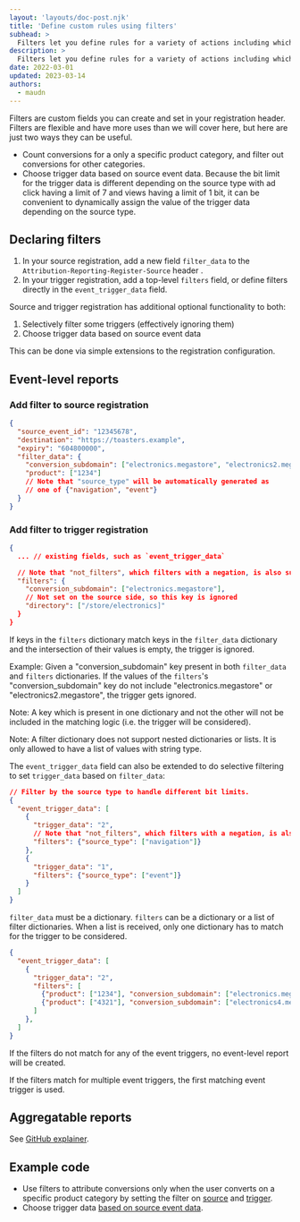 ```yaml
---
layout: 'layouts/doc-post.njk'
title: 'Define custom rules using filters'
subhead: >
  Filters let you define rules for a variety of actions including which conversions are reported.
description: >
  Filters let you define rules for a variety of actions including which conversions are reported.
date: 2022-03-01
updated: 2023-03-14
authors:
  - maudn
---
```


Filters are custom fields you can create and set in your registration header. Filters are flexible and have more uses than we will cover here, but here are just two ways they can be useful.

- Count conversions for a only a specific product category, and filter out conversions for other categories.
- Choose trigger data based on source event data. Because the bit limit for the trigger data is different depending on the source type with ad click having a limit of 7 and views having a limit of 1 bit, it can be convenient to dynamically assign the value of the trigger data depending on the source type.

## Declaring filters

1. In your source registration, add a new field `filter_data` to the `Attribution-Reporting-Register-Source` header .
1. In your trigger registration, add a top-level `filters` field, or define filters directly in the `event_trigger_data` field.

Source and trigger registration has additional optional functionality to both:

1. Selectively filter some triggers (effectively ignoring them)
1. Choose trigger data based on source event data

This can be done via simple extensions to the registration configuration.

<!-- from github https://github.com/WICG/attribution-reporting-api/blob/main/EVENT.md#optional-attribution-filters --> 

## Event-level reports

### Add filter to source registration

```json
{
  "source_event_id": "12345678",
  "destination": "https://toasters.example",
  "expiry": "604800000",
  "filter_data": {
    "conversion_subdomain": ["electronics.megastore", "electronics2.megastore"],
    "product": ["1234"]
    // Note that "source_type" will be automatically generated as
    // one of {"navigation", "event"}
  }
}
```

### Add filter to trigger registration

```json
{
  ... // existing fields, such as `event_trigger_data`

  // Note that "not_filters", which filters with a negation, is also supported.
  "filters": {
    "conversion_subdomain": ["electronics.megastore"],
    // Not set on the source side, so this key is ignored
    "directory": ["/store/electronics]"
  }
}
```

If keys in the `filters` dictionary match keys in the `filter_data` dictionary
and the intersection of their values is empty, the trigger is ignored.

Example: Given a "conversion_subdomain" key present in both `filter_data` and
`filters` dictionaries. If the values of the `filters`'s "conversion_subdomain"
key do not include "electronics.megastore" or "electronics2.megastore", the
trigger gets ignored.

Note: A key which is present in one dictionary and not the other will not be included in the matching logic (i.e. the trigger will be considered).

Note: A filter dictionary does not support nested dictionaries or lists. It is only allowed to have a list of values with string type.

The `event_trigger_data` field can also be extended to do selective filtering to set `trigger_data` based on `filter_data`:

```json
// Filter by the source type to handle different bit limits.
{
  "event_trigger_data": [
    {
      "trigger_data": "2",
      // Note that "not_filters", which filters with a negation, is also supported.
      "filters": {"source_type": ["navigation"]}
    },
    {
      "trigger_data": "1",
      "filters": {"source_type": ["event"]}
    }
  ]
}
```

`filter_data` must be a dictionary. `filters` can be a
dictionary or a list of filter dictionaries. When a list is received, only one dictionary has to match for the trigger to be considered.

```json
{
  "event_trigger_data": [
    {
      "trigger_data": "2",
      "filters": [
        {"product": ["1234"], "conversion_subdomain": ["electronics.megastore"]},  // OR
        {"product": ["4321"], "conversion_subdomain": ["electronics4.megastore"]}
      ]
    },
  ]
}
```

If the filters do not match for any of the event triggers, no event-level report will be created.

If the filters match for multiple event triggers, the first matching event trigger is used.


## Aggregatable reports

See [GitHub explainer](https://github.com/WICG/attribution-reporting-api/blob/main/AGGREGATE.md#attribution-source-registration).

## Example code

- Use filters to attribute conversions only when the user converts on a specific product category by setting the filter on [source](https://github.com/GoogleChromeLabs/trust-safety-demo/blob/8f3d874b79ab0c8a15822fbcd09e94042aee7dcd/conversion-measurement/functions/apps/adtech.js#L143) and [trigger](https://github.com/GoogleChromeLabs/trust-safety-demo/blob/8f3d874b79ab0c8a15822fbcd09e94042aee7dcd/conversion-measurement/functions/apps/adtech.js#L288).
- Choose trigger data [based on source event data](https://github.com/WICG/conversion-measurement-api/blob/main/EVENT.md#optional-attribution-filters).  